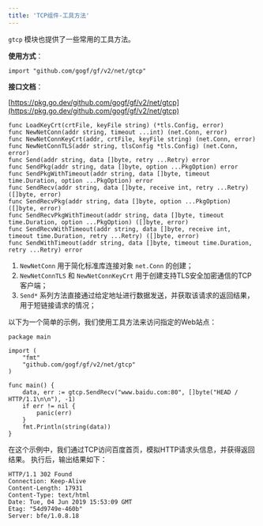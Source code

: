 ```yaml
---
title: 'TCP组件-工具方法'
---
```


`gtcp` 模块也提供了一些常用的工具方法。

**使用方式**：

```
import "github.com/gogf/gf/v2/net/gtcp"
```

**接口文档**：

[https://pkg.go.dev/github.com/gogf/gf/v2/net/gtcp](https://pkg.go.dev/github.com/gogf/gf/v2/net/gtcp)

```
func LoadKeyCrt(crtFile, keyFile string) (*tls.Config, error)
func NewNetConn(addr string, timeout ...int) (net.Conn, error)
func NewNetConnKeyCrt(addr, crtFile, keyFile string) (net.Conn, error)
func NewNetConnTLS(addr string, tlsConfig *tls.Config) (net.Conn, error)
func Send(addr string, data []byte, retry ...Retry) error
func SendPkg(addr string, data []byte, option ...PkgOption) error
func SendPkgWithTimeout(addr string, data []byte, timeout time.Duration, option ...PkgOption) error
func SendRecv(addr string, data []byte, receive int, retry ...Retry) ([]byte, error)
func SendRecvPkg(addr string, data []byte, option ...PkgOption) ([]byte, error)
func SendRecvPkgWithTimeout(addr string, data []byte, timeout time.Duration, option ...PkgOption) ([]byte, error)
func SendRecvWithTimeout(addr string, data []byte, receive int, timeout time.Duration, retry ...Retry) ([]byte, error)
func SendWithTimeout(addr string, data []byte, timeout time.Duration, retry ...Retry) error
```

1. `NewNetConn` 用于简化标准库连接对象 `net.Conn` 的创建；
2. `NewNetConnTLS` 和 `NewNetConnKeyCrt` 用于创建支持TLS安全加密通信的TCP客户端；
3. `Send*` 系列方法直接通过给定地址进行数据发送，并获取该请求的返回结果，用于短链接请求的情况；

以下为一个简单的示例，我们使用工具方法来访问指定的Web站点：

```
package main

import (
    "fmt"
    "github.com/gogf/gf/v2/net/gtcp"
)

func main() {
    data, err := gtcp.SendRecv("www.baidu.com:80", []byte("HEAD / HTTP/1.1\n\n"), -1)
    if err != nil {
        panic(err)
    }
    fmt.Println(string(data))
}
```

在这个示例中，我们通过TCP访问百度首页，模拟HTTP请求头信息，并获得返回结果。 执行后，输出结果如下：

```
HTTP/1.1 302 Found
Connection: Keep-Alive
Content-Length: 17931
Content-Type: text/html
Date: Tue, 04 Jun 2019 15:53:09 GMT
Etag: "54d9749e-460b"
Server: bfe/1.0.8.18
```